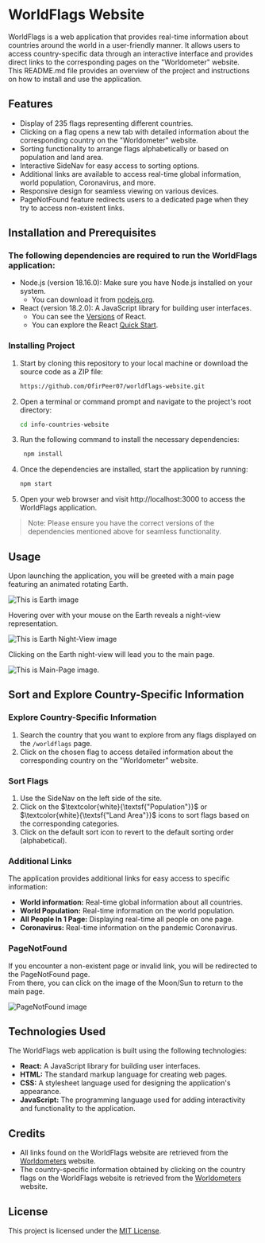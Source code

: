 # WorldFlags Website

WorldFlags is a web application that provides real-time information about countries around the world in a user-friendly manner. It allows users to access country-specific data through an interactive interface and provides direct links to the corresponding pages on the "Worldometer" website.  
This README.md file provides an overview of the project and instructions on how to install and use the application.

## Features

- Display of 235 flags representing different countries.
- Clicking on a flag opens a new tab with detailed information about the corresponding country on the "Worldometer" website.
- Sorting functionality to arrange flags alphabetically or based on population and land area.
- Interactive SideNav for easy access to sorting options.
- Additional links are available to access real-time global information, world population, Coronavirus, and more.
- Responsive design for seamless viewing on various devices.
- PageNotFound feature redirects users to a dedicated page when they try to access non-existent links.

## Installation and Prerequisites
### The following dependencies are required to run the WorldFlags application:
- Node.js (version 18.16.0): Make sure you have Node.js installed on your system.
  - You can download it from [nodejs.org](https://nodejs.org).
- React (version 18.2.0): A JavaScript library for building user interfaces. 
  - You can see the [Versions](https://github.com/facebook/react/tags) of React.
  - You can explore the React [Quick Start](https://react.dev/learn).

### Installing Project
1. Start by cloning this repository to your local machine or download the source code as a ZIP file:  

   ```bash
   https://github.com/OfirPeer07/worldflags-website.git
2. Open a terminal or command prompt and navigate to the project's root directory:  

   ```bash
   cd info-countries-website
3. Run the following command to install the necessary dependencies:  

   ```bash
    npm install
4. Once the dependencies are installed, start the application by running:  

   ```bash
   npm start
5. Open your web browser and visit http://localhost:3000 to access the WorldFlags application.
> Note: Please ensure you have the correct versions of the dependencies mentioned above for seamless functionality.
## Usage

Upon launching the application, you will be greeted with a main page featuring an animated rotating Earth.  

![This is Earth image](https://i.ibb.co/0tfzDt4/Earth.jpg)

Hovering over with your mouse on the Earth reveals a night-view representation.  

![This is Earth Night-View image](https://i.ibb.co/cJ88nW6/Earth-Night-View.jpg)

Clicking on the Earth night-view will lead you to the main page.  

![This is Main-Page image.](https://i.ibb.co/4Nz0d7R/World-Flags-Page.png)

## Sort and Explore Country-Specific Information

### Explore Country-Specific Information
1. Search the country that you want to explore from any flags displayed on the `/worldflags` page.
2. Click on the chosen flag to access detailed information about the corresponding country on the "Worldometer" website.

### Sort Flags
1. Use the SideNav on the left side of the site.
2. Click on the $\textcolor{white}{\textsf{"Population"}}$ or $\textcolor{white}{\textsf{"Land Area"}}$ icons to sort flags based on the corresponding categories.
3. Click on the default sort icon to revert to the default sorting order (alphabetical).


### Additional Links

The application provides additional links for easy access to specific information:
- **World information:** Real-time global information about all countries.
- **World Population:** Real-time information on the world population.
- **All People In 1 Page:** Displaying real-time all people on one page.
- **Coronavirus:** Real-time information on the pandemic Coronavirus.

### PageNotFound

If you encounter a non-existent page or invalid link, you will be redirected to the PageNotFound page.  
From there, you can click on the image of the Moon/Sun to return to the main page.

<img src="https://i.ibb.co/LdB9z3G/162.jpg" alt="PageNotFound image">

## Technologies Used

The WorldFlags web application is built using the following technologies:
- **React:** A JavaScript library for building user interfaces.
- **HTML:** The standard markup language for creating web pages.
- **CSS:** A stylesheet language used for designing the application's appearance.
- **JavaScript:** The programming language used for adding interactivity and functionality to the application.

## Credits

- All links found on the WorldFlags website are retrieved from the [Worldometers](https://www.worldometers.info/) website.
- The country-specific information obtained by clicking on the country flags on the WorldFlags website is retrieved from the [Worldometers](https://www.worldometers.info/) website.

## License

This project is licensed under the [MIT License](LICENSE.txt).
